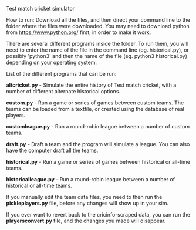 Test match cricket simulator

How to run: Download all the files, and then direct your command line to the folder where the files were downloaded. You may need to download python from https://www.python.org/ first, in order to make it work.

There are several different programs inside the folder. To run them, you will need to enter the name of the file in the command line (eg. historical.py), or possibly 'python3' and then the name of the file (eg. python3 historical.py) depending on your operating system.

List of the different programs that can be run:

**altcricket.py** - Simulate the entire history of Test match cricket, with a number of different alternate historical options.

**custom.py** - Run a game or series of games between custom teams. The teams can be loaded from a textfile, or created using the database of real players.

**customleague.py** - Run a round-robin league between a number of custom teams.

**draft.py** - Draft a team and the program will simulate a league. You can also have the computer draft all the teams.

**historical.py** - Run a game or series of games between historical or all-time teams. 

**historicalleague.py** - Run a round-robin league between a number of historical or all-time teams.


If you manually edit the team data files, you need to then run the **pickleplayers.py** file, before any changes will show up in your sim.

If you ever want to revert back to the cricinfo-scraped data, you can run the **playersconvert.py** file, and the changes you made will disappear.

